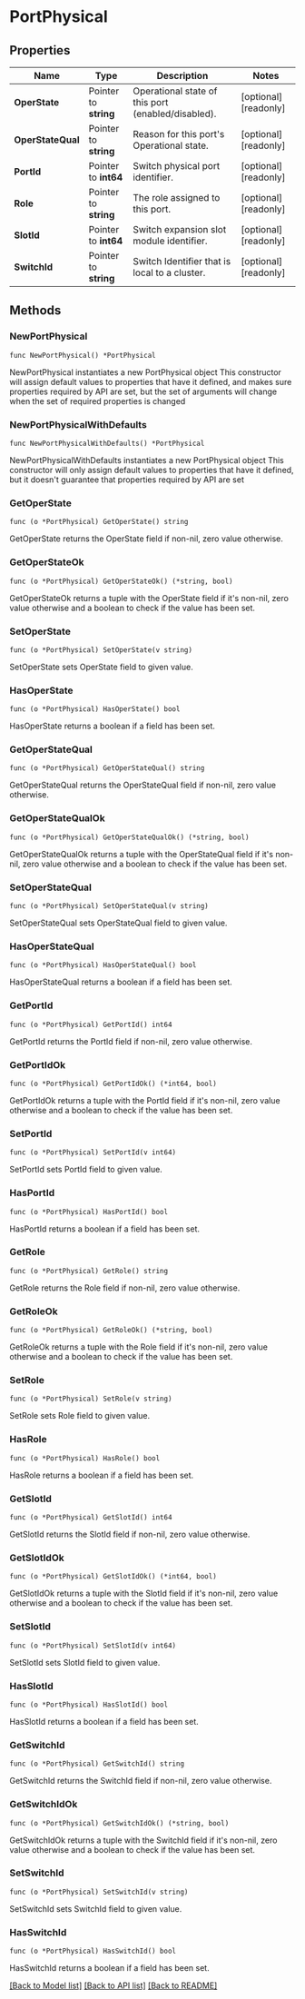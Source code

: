 # PortPhysical

## Properties

Name | Type | Description | Notes
------------ | ------------- | ------------- | -------------
**OperState** | Pointer to **string** | Operational state of this port (enabled/disabled). | [optional] [readonly] 
**OperStateQual** | Pointer to **string** | Reason for this port&#39;s Operational state. | [optional] [readonly] 
**PortId** | Pointer to **int64** | Switch physical port identifier. | [optional] [readonly] 
**Role** | Pointer to **string** | The role assigned to this port. | [optional] [readonly] 
**SlotId** | Pointer to **int64** | Switch expansion slot module identifier. | [optional] [readonly] 
**SwitchId** | Pointer to **string** | Switch Identifier that is local to a cluster. | [optional] [readonly] 

## Methods

### NewPortPhysical

`func NewPortPhysical() *PortPhysical`

NewPortPhysical instantiates a new PortPhysical object
This constructor will assign default values to properties that have it defined,
and makes sure properties required by API are set, but the set of arguments
will change when the set of required properties is changed

### NewPortPhysicalWithDefaults

`func NewPortPhysicalWithDefaults() *PortPhysical`

NewPortPhysicalWithDefaults instantiates a new PortPhysical object
This constructor will only assign default values to properties that have it defined,
but it doesn't guarantee that properties required by API are set

### GetOperState

`func (o *PortPhysical) GetOperState() string`

GetOperState returns the OperState field if non-nil, zero value otherwise.

### GetOperStateOk

`func (o *PortPhysical) GetOperStateOk() (*string, bool)`

GetOperStateOk returns a tuple with the OperState field if it's non-nil, zero value otherwise
and a boolean to check if the value has been set.

### SetOperState

`func (o *PortPhysical) SetOperState(v string)`

SetOperState sets OperState field to given value.

### HasOperState

`func (o *PortPhysical) HasOperState() bool`

HasOperState returns a boolean if a field has been set.

### GetOperStateQual

`func (o *PortPhysical) GetOperStateQual() string`

GetOperStateQual returns the OperStateQual field if non-nil, zero value otherwise.

### GetOperStateQualOk

`func (o *PortPhysical) GetOperStateQualOk() (*string, bool)`

GetOperStateQualOk returns a tuple with the OperStateQual field if it's non-nil, zero value otherwise
and a boolean to check if the value has been set.

### SetOperStateQual

`func (o *PortPhysical) SetOperStateQual(v string)`

SetOperStateQual sets OperStateQual field to given value.

### HasOperStateQual

`func (o *PortPhysical) HasOperStateQual() bool`

HasOperStateQual returns a boolean if a field has been set.

### GetPortId

`func (o *PortPhysical) GetPortId() int64`

GetPortId returns the PortId field if non-nil, zero value otherwise.

### GetPortIdOk

`func (o *PortPhysical) GetPortIdOk() (*int64, bool)`

GetPortIdOk returns a tuple with the PortId field if it's non-nil, zero value otherwise
and a boolean to check if the value has been set.

### SetPortId

`func (o *PortPhysical) SetPortId(v int64)`

SetPortId sets PortId field to given value.

### HasPortId

`func (o *PortPhysical) HasPortId() bool`

HasPortId returns a boolean if a field has been set.

### GetRole

`func (o *PortPhysical) GetRole() string`

GetRole returns the Role field if non-nil, zero value otherwise.

### GetRoleOk

`func (o *PortPhysical) GetRoleOk() (*string, bool)`

GetRoleOk returns a tuple with the Role field if it's non-nil, zero value otherwise
and a boolean to check if the value has been set.

### SetRole

`func (o *PortPhysical) SetRole(v string)`

SetRole sets Role field to given value.

### HasRole

`func (o *PortPhysical) HasRole() bool`

HasRole returns a boolean if a field has been set.

### GetSlotId

`func (o *PortPhysical) GetSlotId() int64`

GetSlotId returns the SlotId field if non-nil, zero value otherwise.

### GetSlotIdOk

`func (o *PortPhysical) GetSlotIdOk() (*int64, bool)`

GetSlotIdOk returns a tuple with the SlotId field if it's non-nil, zero value otherwise
and a boolean to check if the value has been set.

### SetSlotId

`func (o *PortPhysical) SetSlotId(v int64)`

SetSlotId sets SlotId field to given value.

### HasSlotId

`func (o *PortPhysical) HasSlotId() bool`

HasSlotId returns a boolean if a field has been set.

### GetSwitchId

`func (o *PortPhysical) GetSwitchId() string`

GetSwitchId returns the SwitchId field if non-nil, zero value otherwise.

### GetSwitchIdOk

`func (o *PortPhysical) GetSwitchIdOk() (*string, bool)`

GetSwitchIdOk returns a tuple with the SwitchId field if it's non-nil, zero value otherwise
and a boolean to check if the value has been set.

### SetSwitchId

`func (o *PortPhysical) SetSwitchId(v string)`

SetSwitchId sets SwitchId field to given value.

### HasSwitchId

`func (o *PortPhysical) HasSwitchId() bool`

HasSwitchId returns a boolean if a field has been set.


[[Back to Model list]](../README.md#documentation-for-models) [[Back to API list]](../README.md#documentation-for-api-endpoints) [[Back to README]](../README.md)


